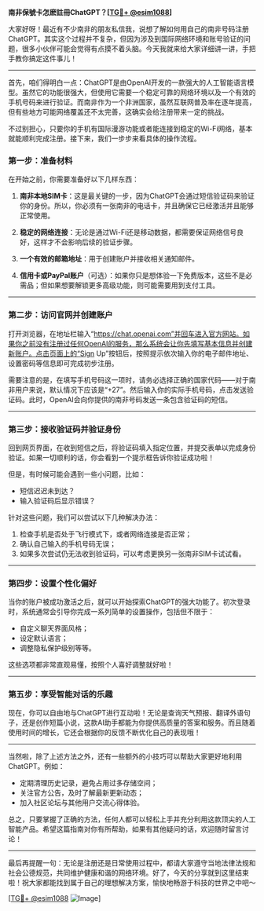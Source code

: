 **南非保號卡怎麽註冊ChatGPT？[[TG💪+ @esim1088](https://t.me/s/esim1088)]**

大家好呀！最近有不少南非的朋友私信我，说想了解如何用自己的南非号码注册ChatGPT。其实这个过程并不复杂，但因为涉及到国际网络环境和账号验证的问题，很多小伙伴可能会觉得有点摸不着头脑。今天我就来给大家详细讲一讲，手把手教你搞定这件事儿！

---

首先，咱们得明白一点：ChatGPT是由OpenAI开发的一款强大的人工智能语言模型。虽然它的功能很强大，但使用它需要一个稳定可靠的网络环境以及一个有效的手机号码来进行验证。而南非作为一个非洲国家，虽然互联网普及率在逐年提高，但有些地方可能网络覆盖还不太完善，这确实会给注册带来一定的挑战。

不过别担心，只要你的手机有国际漫游功能或者能连接到稳定的Wi-Fi网络，基本就能顺利完成注册。接下来，我们一步步来看具体的操作流程。

### 第一步：准备材料

在开始之前，你需要准备好以下几样东西：

1. **南非本地SIM卡**：这是最关键的一步，因为ChatGPT会通过短信验证码来验证你的身份。所以，你必须有一张南非的电话卡，并且确保它已经激活并且能够正常使用。
   
2. **稳定的网络连接**：无论是通过Wi-Fi还是移动数据，都需要保证网络信号良好，这样才不会影响后续的验证步骤。

3. **一个有效的邮箱地址**：用于创建账户并接收相关通知邮件。

4. **信用卡或PayPal账户**（可选）：如果你只是想体验一下免费版本，这些不是必需品；但如果想要解锁更多高级功能，则可能需要用到支付工具。

---

### 第二步：访问官网并创建账户

打开浏览器，在地址栏输入“https://chat.openai.com”并回车进入官方网站。如果你之前没有注册过任何OpenAI的服务，那么系统会让你先填写基本信息并创建新账户。点击页面上的“Sign Up”按钮后，按照提示依次输入你的电子邮件地址、设置密码等信息即可完成初步注册。

需要注意的是，在填写手机号码这一项时，请务必选择正确的国家代码——对于南非用户来说，默认情况下应该是“+27”。然后输入你的实际手机号码，点击发送验证码。此时，OpenAI会向你提供的南非号码发送一条包含验证码的短信。

---

### 第三步：接收验证码并验证身份

回到网页界面，在收到短信之后，将验证码填入指定位置，并提交表单以完成身份验证。如果一切顺利的话，你会看到一个提示框告诉你验证成功啦！

但是，有时候可能会遇到一些小问题，比如：
- 短信迟迟未到达？
- 输入验证码后显示错误？

针对这些问题，我们可以尝试以下几种解决办法：

1. 检查手机是否处于飞行模式下，或者网络连接是否正常；
2. 确认自己输入的手机号码无误；
3. 如果多次尝试仍无法收到验证码，可以考虑更换另一张南非SIM卡试试看。

---

### 第四步：设置个性化偏好

当你的账户被成功激活之后，就可以开始探索ChatGPT的强大功能了。初次登录时，系统通常会引导你完成一系列简单的设置操作，包括但不限于：
- 自定义聊天界面风格；
- 设定默认语言；
- 调整隐私保护级别等等。

这些选项都非常直观易懂，按照个人喜好调整就好啦！

---

### 第五步：享受智能对话的乐趣

现在，你可以自由地与ChatGPT进行互动啦！无论是查询天气预报、翻译外语句子，还是创作短篇小说，这款AI助手都能为你提供高质量的答案和服务。而且随着使用时间的增长，它还会根据你的反馈不断优化自己的表现哦！

---

当然啦，除了上述方法之外，还有一些额外的小技巧可以帮助大家更好地利用ChatGPT。例如：
- 定期清理历史记录，避免占用过多存储空间；
- 关注官方公告，及时了解最新更新动态；
- 加入社区论坛与其他用户交流心得体验。

总之，只要掌握了正确的方法，任何人都可以轻松上手并充分利用这款顶尖的人工智能产品。希望这篇指南对你有所帮助，如果有其他疑问的话，欢迎随时留言讨论！

---

最后再提醒一句：无论是注册还是日常使用过程中，都请大家遵守当地法律法规和社会公德规范，共同维护健康和谐的网络环境。好了，今天的分享就到这里结束啦！祝大家都能找到属于自己的理想解决方案，愉快地畅游于科技的世界之中吧～

[[TG💪+ @esim1088](https://t.me/s/esim1088) ![Image](https://i.postimg.cc/4NQfJmqS/Snipaste-2025-05-13-00-14-12.png)]